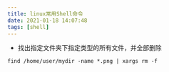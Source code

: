 ```yaml
---
title: linux常用Shell命令
date: 2021-01-18 14:07:48
tags: [shell]
---
```


- 找出指定文件夹下指定类型的所有文件，并全部删除
```shell
find /home/user/mydir -name *.png | xargs rm -f
```
